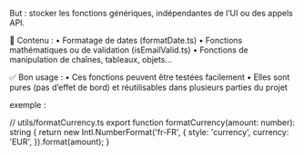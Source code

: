 But : stocker les fonctions génériques, indépendantes de l’UI ou des appels API.

🔧 Contenu :
	•	Formatage de dates (formatDate.ts)
	•	Fonctions mathématiques ou de validation (isEmailValid.ts)
	•	Fonctions de manipulation de chaînes, tableaux, objets…

✅ Bon usage :
	•	Ces fonctions peuvent être testées facilement
	•	Elles sont pures (pas d’effet de bord) et réutilisables dans plusieurs parties du projet


  exemple : 

  // utils/formatCurrency.ts
export function formatCurrency(amount: number): string {
  return new Intl.NumberFormat('fr-FR', {
    style: 'currency',
    currency: 'EUR',
  }).format(amount);
}